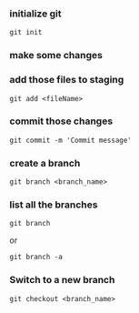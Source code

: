 ### initialize git
`git init`


### make some changes



### add those files to staging
  `git add <fileName>`


### commit those changes
 `git commit -m 'Commit message'`


### create a branch
  `git branch <branch_name>`


### list all the branches

  `git branch`

   or 

  `git branch -a`


### Switch to a new branch
 `git checkout <branch_name>`


